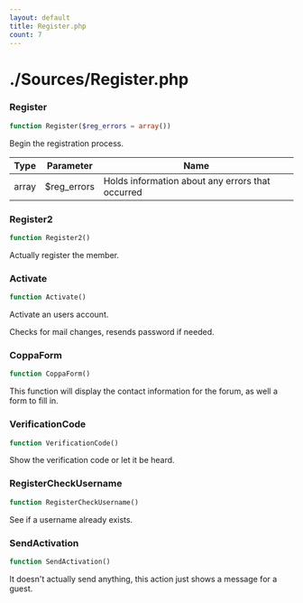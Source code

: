```yaml
---
layout: default
title: Register.php
count: 7
---
```


# ./Sources/Register.php

### Register

```php
function Register($reg_errors = array())
```
Begin the registration process.



Type|Parameter|Name
---|---|---
array|$reg_errors|Holds information about any errors that occurred
### Register2

```php
function Register2()
```
Actually register the member.



### Activate

```php
function Activate()
```
Activate an users account.

Checks for mail changes, resends password if needed.

### CoppaForm

```php
function CoppaForm()
```
This function will display the contact information for the forum, as well a form to fill in.



### VerificationCode

```php
function VerificationCode()
```
Show the verification code or let it be heard.



### RegisterCheckUsername

```php
function RegisterCheckUsername()
```
See if a username already exists.



### SendActivation

```php
function SendActivation()
```
It doesn't actually send anything, this action just shows a message for a guest.



